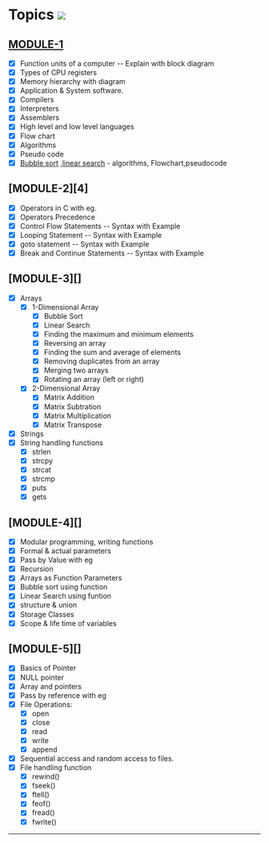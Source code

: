 # Topics ![](https://geps.dev/progress/100?dangerColor=800000&warningColor=ff9900&successColor=006600)

## [MODULE-1][3]

- [x] Function units of a computer -- Explain with block diagram
- [x] Types of CPU registers
- [x] Memory hierarchy with diagram
- [x] Application & System software.
- [x] Compilers
- [x] Interpreters
- [x] Assemblers
- [x] High level and low level languages
- [x] Flow chart
- [x] Algorithms
- [x] Pseudo code
- [x] [Bubble sort][1] ,[linear search][2] - algorithms, Flowchart,pseudocode

## [MODULE-2][4]

- [x] Operators in C with eg.
- [x] Operators Precedence
- [x] Control Flow Statements -- Syntax with Example
- [x] Looping Statement -- Syntax with Example
- [x] goto statement -- Syntax with Example
- [x] Break and Continue Statements -- Syntax with Example

## [MODULE-3][]

- [x] Arrays
  - [x] 1-Dimensional Array
    - [x] Bubble Sort
    - [x] Linear Search
    - [x] Finding the maximum and minimum elements
    - [x] Reversing an array
    - [x] Finding the sum and average of elements
    - [x] Removing duplicates from an array
    - [x] Merging two arrays
    - [x] Rotating an array (left or right)
  - [x] 2-Dimensional Array
    - [x] Matrix Addition
    - [x] Matrix Subtration
    - [x] Matrix Multiplication
    - [x] Matrix Transpose
- [x] Strings
- [x] String handling functions
  - [x] strlen
  - [x] strcpy
  - [x] strcat
  - [x] strcmp
  - [x] puts
  - [x] gets

## [MODULE-4][]

- [x] Modular programming, writing functions
- [x] Formal & actual parameters
- [x] Pass by Value with eg
- [x] Recursion
- [x] Arrays as Function Parameters
- [x] Bubble sort using function
- [x] Linear Search using funtion
- [x] structure & union
- [x] Storage Classes
- [x] Scope & life time of variables

## [MODULE-5][]

- [x] Basics of Pointer
- [x] NULL pointer
- [x] Array and pointers
- [x] Pass by reference with eg
- [x] File Operations:
  - [x] open
  - [x] close
  - [x] read
  - [x] write
  - [x] append
- [x] Sequential access and random access to files.
- [x] File handling function
  - [x] rewind()
  - [x] fseek()
  - [x] ftell()
  - [x] feof()
  - [x] fread()
  - [x] fwrite()

---
[1]: https://github.com/MTCodes01/C-programming/tree/main/Module%201/Bubble%20sort
[2]: https://github.com/MTCodes01/C-programming/tree/main/Module%201/Linear%20Search
[3]: https://github.com/MTCodes01/C-programming/tree/main/Module%201
